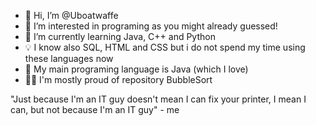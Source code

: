- 👋 Hi, I’m @Uboatwaffe
- 👀 I’m interested in programing as you might already guessed!
- 🌱 I’m currently learning Java, C++ and Python
- 💡 I know also SQL, HTML and CSS but i do not spend my time using these languages now
- 💞 My main programing language is Java (which I love)
- 👨‍💻 I'm mostly proud of repository BubbleSort

"Just because I'm an IT guy doesn't mean I can fix your printer, I mean I can, but not because I'm an IT guy" - me

<!---
Uboatwaffe/Uboatwaffe is a ✨ special ✨ repository because its `README.md` (this file) appears on your GitHub profile.
You can click the Preview link to take a look at your changes.
--->
